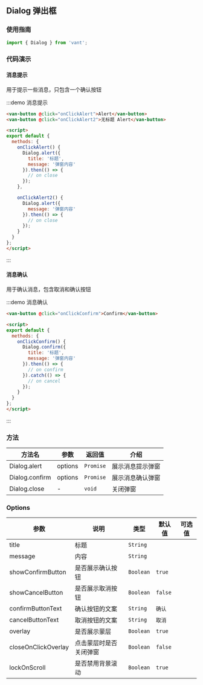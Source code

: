 <style>
.demo-dialog {
  .van-button {
    margin: 15px;
  }
}
</style>

<script>
import { Dialog } from 'packages/index';

const message = '弹窗内容';

export default {
  methods: {
    onClickAlert() {
      Dialog.alert({
        title: '标题',
        message
      });
    },

    onClickAlert2() {
      Dialog.alert({
        message
      });
    },

    onClickConfirm() {
      Dialog.confirm({
        title: '标题',
        message
      }).catch(action => {
        console.log(action);
      });
    }
  }
};
</script>

## Dialog 弹出框

### 使用指南

```js
import { Dialog } from 'vant';
```

### 代码演示

#### 消息提示

用于提示一些消息，只包含一个确认按钮

:::demo 消息提示
```html
<van-button @click="onClickAlert">Alert</van-button>
<van-button @click="onClickAlert2">无标题 Alert</van-button>

<script>
export default {
  methods: {
    onClickAlert() {
      Dialog.alert({
        title: '标题',
        message: '弹窗内容'
      }).then(() => {
        // on close
      });
    },

    onClickAlert2() {
      Dialog.alert({
        message: '弹窗内容'
      }).then(() => {
        // on close
      });
    }
  }
};
</script>
```
:::

#### 消息确认

用于确认消息，包含取消和确认按钮

:::demo 消息确认
```html
<van-button @click="onClickConfirm">Confirm</van-button>

<script>
export default {
  methods: {
    onClickConfirm() {
      Dialog.confirm({
        title: '标题',
        message: '弹窗内容'
      }).then(() => {
        // on confirm
      }).catch(() => {
        // on cancel
      });
    }
  }
};
</script>
```
:::

### 方法

| 方法名 | 参数 | 返回值 | 介绍 |
|-----------|-----------|-----------|-------------|
| Dialog.alert | options | `Promise`  | 展示消息提示弹窗 |
| Dialog.confirm | options | `Promise`  | 展示消息确认弹窗 |
| Dialog.close | - | `void`  | 关闭弹窗 |

### Options

| 参数       | 说明      | 类型       | 默认值       | 可选值       |
|-----------|-----------|-----------|-------------|-------------|
| title | 标题 | `String`  |  |   |
| message | 内容 | `String`  |  |   |
| showConfirmButton | 是否展示确认按钮 | `Boolean`  |  `true` |   |
| showCancelButton | 是否展示取消按钮 | `Boolean`  |  `false` |   |
| confirmButtonText | 确认按钮的文案 | `String`  |  `确认` |   |
| cancelButtonText | 取消按钮的文案 | `String`  | `取消` |   |
| overlay | 是否展示蒙层 | `Boolean`  | `true` |   |
| closeOnClickOverlay | 点击蒙层时是否关闭弹窗 | `Boolean`  | `false` |   |
| lockOnScroll | 是否禁用背景滚动 | `Boolean`  | `true` |   |
